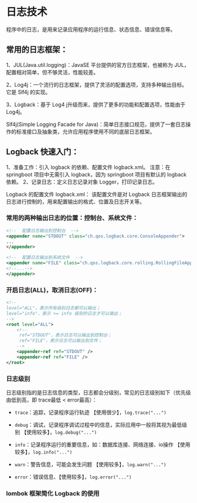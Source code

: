 
# 日志技术

程序中的日志，是用来记录应用程序的运行信息、状态信息、错误信息等。

## 常用的日志框架：

1、JUL(Java.util.logging)：JavaSE 平台提供的官方日志框架，也被称为 JUL，配置相对简单，但不够灵活，性能较差。

2、Log4j：一个流行的日志框架，提供了灵活的配置选项，支持多种输出目标。它是 Slf4j 的实现。

3、Logback：基于 Log4 j升级而来，提供了更多的功能和配置选项，性能由于 Log4j。

Slf4j(Simple Logging Facade for Java)：简单日志接口规范，提供了一套日志操作的标准接口及抽象类，允许应用程序使用不同的底层日志框架。


## Logback 快速入门：

1、准备工作：引入 logback 的依赖、配置文件 logback.xml。
    注意：在 springboot 项目中无需引入 logback，因为 springboot 项目有默认的 logback 依赖。
2、记录日志：定义日志记录对象 Logger，打印记录日志。

Logback 的配置文件 logback.xml：
该配置文件是对 Logback 日志框架输出的日志进行控制的，用来配置输出的格式、位置及日志开关等。

### 常用的两种输出日志的位置：控制台、系统文件：

```xml
<!--  配置日志输出到控制台  -->
<appender name="STDOUT" class="ch.qos.logback.core.ConsoleAppender">
...
</appender>

<!--  配置日志输出到系统文件  -->
<appender name="FILE" class="ch.qos.logback.core.rolling.RollingFileAppender">
<!--...-->
</appender>
```

### 开启日志(ALL)，取消日志(OFF)：

```xml
<!--
level="ALL"，表示所有级别日志都可以输出；
level="info"，表示 >= info 级别的日志才可以输出；
-->
<root level="ALL">
    <!--
     ref="STDOUT"，表示日志可以输出到控制台；
     ref="FILE"，表示日志可以输出到文件；
    -->
    <appender-ref ref="STDOUT" />
    <appender-ref ref="FILE" />
</root>
```
### 日志级别
日志级别指的是日志信息的类型，日志都会分级别，常见的日志级别如下（优先级由低到高，即 trace最低 < error最高）：

* `trace`：追踪，记录程序运行轨迹 【使用很少】，`log.trace("...")`

* `debug`：调试，记录程序调试过程中的信息，实际应用中一般将其视为最低级别 【使用较多】，`log.debug("...")`

* `info`：记录程序运行的重要信息，如：数据库连接、网络连接、io操作 【使用较多】，`log.info("...")`

* `warn`：警告信息，可能会发生问题 【使用较多】，`log.warn("...")`

* `error`：错误信息、【使用较多】，`log.error("...")`


### lombok 框架简化 Logback 的使用
















